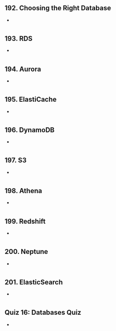 ## 192. Choosing the Right Database

-

#

## 193. RDS

-

#

## 194. Aurora

-

#

## 195. ElastiCache

-

#

## 196. DynamoDB

-

#

## 197. S3

-

#

## 198. Athena

-

#

## 199. Redshift

-

#

## 200. Neptune

-

#

## 201. ElasticSearch

-

#

## Quiz 16: Databases Quiz

-

#
